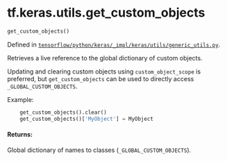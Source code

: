 <div itemscope itemtype="http://developers.google.com/ReferenceObject">
<meta itemprop="name" content="tf.keras.utils.get_custom_objects" />
</div>

# tf.keras.utils.get_custom_objects

``` python
get_custom_objects()
```



Defined in [`tensorflow/python/keras/_impl/keras/utils/generic_utils.py`](https://www.tensorflow.org/code/tensorflow/python/keras/_impl/keras/utils/generic_utils.py).

Retrieves a live reference to the global dictionary of custom objects.

Updating and clearing custom objects using `custom_object_scope`
is preferred, but `get_custom_objects` can
be used to directly access `_GLOBAL_CUSTOM_OBJECTS`.

Example:

```python
    get_custom_objects().clear()
    get_custom_objects()['MyObject'] = MyObject
```

#### Returns:

Global dictionary of names to classes (`_GLOBAL_CUSTOM_OBJECTS`).